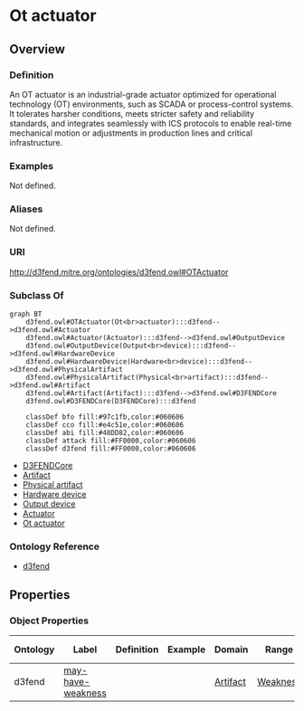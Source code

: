 # Ot actuator

## Overview

### Definition
An OT actuator is an industrial-grade actuator optimized for operational technology (OT) environments, such as SCADA or process-control systems. It tolerates harsher conditions, meets stricter safety and reliability standards, and integrates seamlessly with ICS protocols to enable real-time mechanical motion or adjustments in production lines and critical infrastructure.

### Examples
Not defined.

### Aliases
Not defined.

### URI
http://d3fend.mitre.org/ontologies/d3fend.owl#OTActuator

### Subclass Of
```mermaid
graph BT
    d3fend.owl#OTActuator(Ot<br>actuator):::d3fend-->d3fend.owl#Actuator
    d3fend.owl#Actuator(Actuator):::d3fend-->d3fend.owl#OutputDevice
    d3fend.owl#OutputDevice(Output<br>device):::d3fend-->d3fend.owl#HardwareDevice
    d3fend.owl#HardwareDevice(Hardware<br>device):::d3fend-->d3fend.owl#PhysicalArtifact
    d3fend.owl#PhysicalArtifact(Physical<br>artifact):::d3fend-->d3fend.owl#Artifact
    d3fend.owl#Artifact(Artifact):::d3fend-->d3fend.owl#D3FENDCore
    d3fend.owl#D3FENDCore(D3FENDCore):::d3fend
    
    classDef bfo fill:#97c1fb,color:#060606
    classDef cco fill:#e4c51e,color:#060606
    classDef abi fill:#48DD82,color:#060606
    classDef attack fill:#FF0000,color:#060606
    classDef d3fend fill:#FF0000,color:#060606
```

- [D3FENDCore](/docs/ontology/reference/model/D3FENDCore/D3FENDCore.md)
- [Artifact](/docs/ontology/reference/model/D3FENDCore/Artifact/Artifact.md)
- [Physical artifact](/docs/ontology/reference/model/D3FENDCore/Artifact/Physical%20artifact/Physical%20artifact.md)
- [Hardware device](/docs/ontology/reference/model/D3FENDCore/Artifact/Physical%20artifact/Hardware%20device/Hardware%20device.md)
- [Output device](/docs/ontology/reference/model/D3FENDCore/Artifact/Physical%20artifact/Hardware%20device/Output%20device/Output%20device.md)
- [Actuator](/docs/ontology/reference/model/D3FENDCore/Artifact/Physical%20artifact/Hardware%20device/Output%20device/Actuator/Actuator.md)
- [Ot actuator](/docs/ontology/reference/model/D3FENDCore/Artifact/Physical%20artifact/Hardware%20device/Output%20device/Actuator/Ot%20actuator/Ot%20actuator.md)


### Ontology Reference
- [d3fend](http://d3fend.mitre.org/ontologies/d3fend.owl#)

## Properties
### Object Properties
| Ontology | Label | Definition | Example | Domain | Range | Inverse Of |
|----------|-------|------------|---------|--------|-------|------------|
| d3fend | [may-have-weakness](http://d3fend.mitre.org/ontologies/d3fend.owl#may-have-weakness) |  |  | [Artifact](/docs/ontology/reference/model/D3FENDCore/Artifact/Artifact.md) | [Weakness](/docs/ontology/reference/model/D3FENDCore/Weakness/Weakness.md) | []() |

